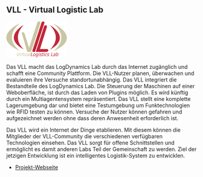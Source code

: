 ## VLL - Virtual Logistic Lab

<p class="logo"><img src="assets/img/vll.png" /></p>

Das VLL macht das LogDynamics Lab durch das Internet zugänglich und schafft eine Community Plattform. Die VLL-Nutzer planen, überwachen und evaluieren ihre Versuche standortunabhängig. Das VLL integriert die Bestandteile des LogDynamics Lab. Die Steuerung der Maschinen auf einer Weboberfläche, ist durch das Laden von Plugins möglich. Es wird künftig durch ein Multiagentensystem repräsentiert. Das VLL stellt eine komplette Lagerumgebung dar und bietet eine Testumgebung um Funktechnologien wie RFID testen zu können.
Versuche der Nutzer können gefahren und aufgezeichnet werden ohne dass deren Anwesenheit erforderlich ist.

Das VLL wird ein Internet der Dinge etablieren. Mit diesem können die Mitglieder der VLL-Community die verschiedenen verfügbaren Technologien einsehen. Das VLL sorgt für offene Schnittstellen und ermöglicht es damit anderen Labs Teil der Gemeinschaft zu werden.
Ziel der jetzigen Entwicklung ist ein intelligentes Logistik-System zu entwicklen.

* [Projekt-Webseite](http://www.virtual-logistics-lab.de/)
